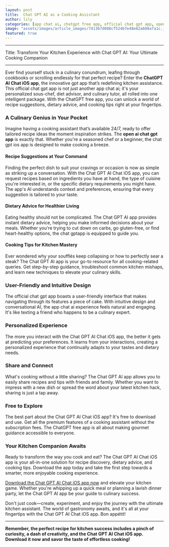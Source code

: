 ```yaml
---
layout: post
title:  Chat GPT AI as a Cooking Assistant
author: lily
categories: [app chat ai, chatgpt free app, official chat gpt app, open ai chat gpt app, chat gpt ios, gpt app, chat gptapp]
image: "assets/images/article_images/741367d088cf524b7e48e82a608a7a1c.jpg"
featured: true
---
```


---

Title: Transform Your Kitchen Experience with Chat GPT AI: Your Ultimate Cooking Companion

---

Ever find yourself stuck in a culinary conundrum, leafing through cookbooks or scrolling endlessly for that perfect recipe? Enter the **ChatGPT AI Chat iOS app**, the innovative gpt app that’s redefining kitchen assistance. This official chat gpt app is not just another app chat ai; it's your personalized sous-chef, diet advisor, and culinary tutor, all rolled into one intelligent package. With the ChatGPT free app, you can unlock a world of recipe suggestions, dietary advice, and cooking tips right at your fingertips.

### A Culinary Genius in Your Pocket

Imagine having a cooking assistant that’s available 24/7, ready to offer tailored recipe ideas the moment inspiration strikes. The **open ai chat gpt app** is exactly that. Whether you're a seasoned chef or a beginner, the chat gpt ios app is designed to make cooking a breeze.

#### Recipe Suggestions at Your Command

Finding the perfect dish to suit your cravings or occasion is now as simple as striking up a conversation. With the Chat GPT AI Chat iOS app, you can request recipes based on ingredients you have at hand, the type of cuisine you're interested in, or the specific dietary requirements you might have. The app's AI understands context and preferences, ensuring that every suggestion is tailored to your taste.

#### Dietary Advice for Healthier Living

Eating healthy should not be complicated. The Chat GPT AI app provides instant dietary advice, helping you make informed decisions about your meals. Whether you're trying to cut down on carbs, go gluten-free, or find heart-healthy options, the chat gptapp is equipped to guide you.

#### Cooking Tips for Kitchen Mastery

Ever wondered why your soufflés keep collapsing or how to perfectly sear a steak? The Chat GPT AI app is your go-to resource for all cooking-related queries. Get step-by-step guidance, troubleshoot common kitchen mishaps, and learn new techniques to elevate your culinary skills.

### User-Friendly and Intuitive Design

The official chat gpt app boasts a user-friendly interface that makes navigating through its features a piece of cake. With intuitive design and conversational AI, the app chat ai experience feels natural and engaging. It's like texting a friend who happens to be a culinary expert.

### Personalized Experience

The more you interact with the Chat GPT AI Chat iOS app, the better it gets at predicting your preferences. It learns from your interactions, creating a personalized experience that continually adapts to your tastes and dietary needs.

### Share and Connect

What's cooking without a little sharing? The Chat GPT AI app allows you to easily share recipes and tips with friends and family. Whether you want to impress with a new dish or spread the word about your latest kitchen hack, sharing is just a tap away.

### Free to Explore

The best part about the Chat GPT AI Chat iOS app? It's free to download and use. Get all the premium features of a cooking assistant without the subscription fees. The ChatGPT free app is all about making gourmet guidance accessible to everyone.

### Your Kitchen Companion Awaits

Ready to transform the way you cook and eat? The Chat GPT AI Chat iOS app is your all-in-one solution for recipe discovery, dietary advice, and cooking tips. Download the app today and take the first step towards a smarter, more enjoyable cooking experience.

[Download the Chat GPT AI Chat iOS app now](https://apps.apple.com/us/app/ai-ask-chat-with-ai-bots/id6472484891) and elevate your kitchen game. Whether you're whipping up a quick meal or planning a lavish dinner party, let the Chat GPT AI app be your guide to culinary success.

Don't just cook—create, experiment, and enjoy the journey with the ultimate kitchen assistant. The world of gastronomy awaits, and it's all at your fingertips with the Chat GPT AI Chat iOS app. Bon appétit!

---

**Remember, the perfect recipe for kitchen success includes a pinch of curiosity, a dash of creativity, and the Chat GPT AI Chat iOS app. Download it now and savor the taste of effortless cooking!**